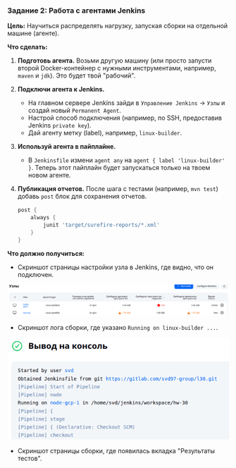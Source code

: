 ### Задание 2: Работа с агентами Jenkins

**Цель:** Научиться распределять нагрузку, запуская сборки на отдельной машине (агенте).

**Что сделать:**

1.  **Подготовь агента.** Возьми другую машину (или просто запусти второй Docker-контейнер с нужными инструментами, например, `maven` и `jdk`). Это будет твой "рабочий".

2.  **Подключи агента к Jenkins.**

      * На главном сервере Jenkins зайди в `Управление Jenkins` -\> `Узлы` и создай новый `Permanent Agent`.
      * Настрой способ подключения (например, по SSH, предоставив Jenkins `private key`).
      * Дай агенту метку (label), например, `linux-builder`.

3.  **Используй агента в пайплайне.**

      * В `Jenkinsfile` измени `agent any` на `agent { label 'linux-builder' }`. Теперь этот пайплайн будет запускаться только на твоем новом агенте.

4.  **Публикация отчетов.** После шага с тестами (например, `mvn test`) добавь `post` блок для сохранения отчетов.

    ```groovy
    post {
        always {
            junit 'target/surefire-reports/*.xml'
        }
    }
    ```

**Что должно получиться:**

  * Скриншот страницы настройки узла в Jenkins, где видно, что он подключен.
  
  ![](screenshots/Pasted%20image%2020250803202502.png)
  
  * Скриншот лога сборки, где указано `Running on linux-builder ...`.
  
  ![](screenshots/Pasted%20image%2020250803203703.png)
  
  * Скриншот страницы сборки, где появилась вкладка "Результаты тестов".
